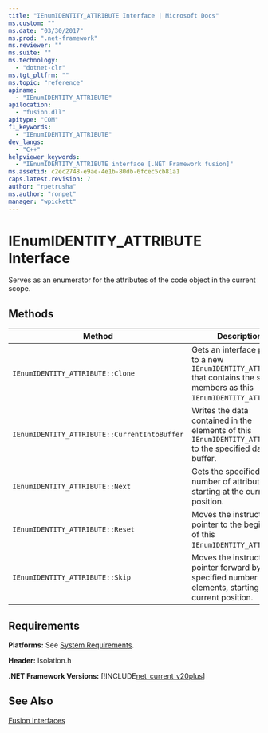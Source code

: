 ```yaml
---
title: "IEnumIDENTITY_ATTRIBUTE Interface | Microsoft Docs"
ms.custom: ""
ms.date: "03/30/2017"
ms.prod: ".net-framework"
ms.reviewer: ""
ms.suite: ""
ms.technology: 
  - "dotnet-clr"
ms.tgt_pltfrm: ""
ms.topic: "reference"
apiname: 
  - "IEnumIDENTITY_ATTRIBUTE"
apilocation: 
  - "fusion.dll"
apitype: "COM"
f1_keywords: 
  - "IEnumIDENTITY_ATTRIBUTE"
dev_langs: 
  - "C++"
helpviewer_keywords: 
  - "IEnumIDENTITY_ATTRIBUTE interface [.NET Framework fusion]"
ms.assetid: c2ec2748-e9ae-4e1b-80db-6fcec5cb81a1
caps.latest.revision: 7
author: "rpetrusha"
ms.author: "ronpet"
manager: "wpickett"
---
```

# IEnumIDENTITY_ATTRIBUTE Interface
Serves as an enumerator for the attributes of the code object in the current scope.  
  
## Methods  
  
|Method|Description|  
|------------|-----------------|  
|`IEnumIDENTITY_ATTRIBUTE::Clone`|Gets an interface pointer to a new `IEnumIDENTITY_ATTRIBUTE` that contains the same members as this `IEnumIDENTITY_ATTRIBUTE`.|  
|`IEnumIDENTITY_ATTRIBUTE::CurrentIntoBuffer`|Writes the data contained in the elements of this `IEnumIDENTITY_ATTRIBUTE` to the specified data buffer.|  
|`IEnumIDENTITY_ATTRIBUTE::Next`|Gets the specified number of attributes, starting at the current position.|  
|`IEnumIDENTITY_ATTRIBUTE::Reset`|Moves the instruction pointer to the beginning of this `IEnumIDENTITY_ATTRIBUTE`.|  
|`IEnumIDENTITY_ATTRIBUTE::Skip`|Moves the instruction pointer forward by the specified number of elements, starting at the current position.|  
  
## Requirements  
 **Platforms:** See [System Requirements](../../../../docs/framework/get-started/system-requirements.md).  
  
 **Header:** Isolation.h  
  
 **.NET Framework Versions:** [!INCLUDE[net_current_v20plus](../../../../includes/net-current-v20plus-md.md)]  
  
## See Also  
 [Fusion Interfaces](../../../../docs/framework/unmanaged-api/fusion/fusion-interfaces.md)